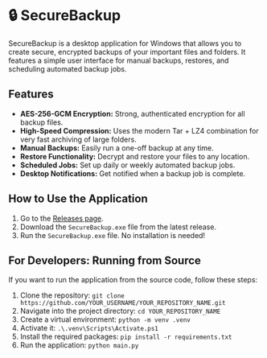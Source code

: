 # 🔒 SecureBackup

SecureBackup is a desktop application for Windows that allows you to create secure, encrypted backups of your important files and folders. It features a simple user interface for manual backups, restores, and scheduling automated backup jobs.

## Features

-   **AES-256-GCM Encryption:** Strong, authenticated encryption for all backup files.
-   **High-Speed Compression:** Uses the modern Tar + LZ4 combination for very fast archiving of large folders.
-   **Manual Backups:** Easily run a one-off backup at any time.
-   **Restore Functionality:** Decrypt and restore your files to any location.
-   **Scheduled Jobs:** Set up daily or weekly automated backup jobs.
-   **Desktop Notifications:** Get notified when a backup job is complete.

## How to Use the Application

1.  Go to the [Releases page](https://github.com/YOUR_USERNAME/YOUR_REPOSITORY_NAME/releases).
2.  Download the `SecureBackup.exe` file from the latest release.
3.  Run the `SecureBackup.exe` file. No installation is needed!

## For Developers: Running from Source

If you want to run the application from the source code, follow these steps:

1.  Clone the repository: `git clone https://github.com/YOUR_USERNAME/YOUR_REPOSITORY_NAME.git`
2.  Navigate into the project directory: `cd YOUR_REPOSITORY_NAME`
3.  Create a virtual environment: `python -m venv .venv`
4.  Activate it: `.\.venv\Scripts\Activate.ps1`
5.  Install the required packages: `pip install -r requirements.txt`
6.  Run the application: `python main.py`